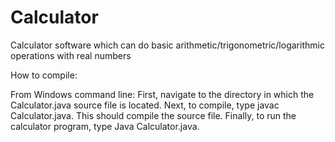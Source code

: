 # Calculator
Calculator software which  can  do  basic arithmetic/trigonometric/logarithmic operations with real numbers

How to compile:

  From Windows command line: First, navigate to the directory in which the Calculator.java source file is located. Next, to compile, type javac Calculator.java. This should compile the source file. Finally, to run the calculator program, type Java Calculator.java.
